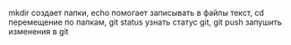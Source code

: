 mkdir создает папки, echo помогает записывать в файлы текст, cd перемещение по папкам, git status узнать статус git, git push запушить изменения в git
